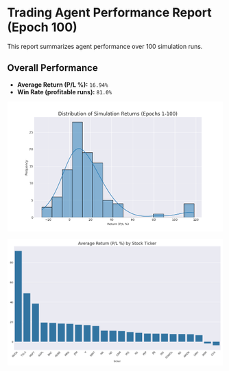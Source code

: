# Trading Agent Performance Report (Epoch 100)

This report summarizes agent performance over 100 simulation runs.

## Overall Performance
- **Average Return (P/L %):** `16.94%`
- **Win Rate (profitable runs):** `81.0%`

![Returns Distribution](epoch_100_returns_distribution.png)

![Performance by Ticker](epoch_100_performance_by_ticker.png)

